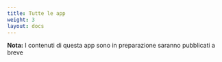 ```yaml
---
title: Tutte le app
weight: 3
layout: docs
---
```


<div class="note">
  <strong>Nota:</strong> 
  I contenuti di questa app sono in preparazione saranno pubblicati a breve
</div>
